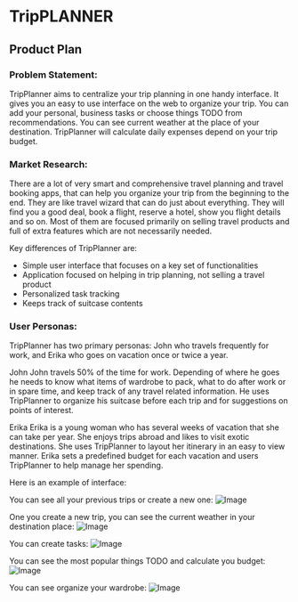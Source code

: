 # TripPLANNER
## Product Plan
### Problem Statement:
TripPlanner aims to centralize your trip planning in one handy interface. It gives you an easy to use interface on the web to organize your trip. You can add your personal, business tasks or choose things TODO from recommendations. You can see current weather at the place of your destination. TripPlanner will calculate daily expenses depend on your trip budget.

### Market Research:
There are a lot of very smart and comprehensive travel planning and travel booking apps, that can help you organize your trip from the beginning to the end. They are like travel wizard that can do just about everything. They will find you a good deal, book a flight, reserve a hotel, show you flight details and so on. Most of them are focused primarily on selling travel products and full of extra features which are not necessarily needed.

Key differences of TripPlanner are:
- Simple user interface that focuses on a key set of functionalities
- Application focused on helping in trip planning, not selling a travel product
- Personalized task tracking
- Keeps track of suitcase contents

### User Personas:
TripPlanner has two primary personas: John who travels frequently for work, and Erika who goes on vacation once or twice a year.

John
John travels 50% of the time for work. Depending of where he goes he needs to know what items of wardrobe to pack, what to do after work or in spare time, and keep track of any travel related information. He uses TripPlanner to organize his suitcase before each trip and for suggestions on points of interest.

Erika
Erika is a young woman who has several weeks of vacation that she can take per year. She enjoys trips abroad and likes to visit exotic destinations. She uses TripPlanner to layout her itinerary in an easy to view manner. Erika sets a predefined budget for each vacation and users TripPlanner to help manage her spending.

Here is an example of interface:

You can see all your previous trips or create a new one:
![Image](https://github.com/vikshab/Images/blob/master/tripplanner0.png?raw=true)

One you create a new trip, you can see the current weather in your destination place:
![Image](https://github.com/vikshab/Images/blob/master/tripplanner1.png?raw=true)

You can create tasks: ![Image](https://github.com/vikshab/Images/blob/master/tripplanner2.png?raw=true)

You can see the most popular things TODO and calculate you budget:
![Image](https://github.com/vikshab/Images/blob/master/tripplanner3.png?raw=true)

You can see organize your wardrobe:
![Image](https://github.com/vikshab/Images/blob/master/tripplanner4.png?raw=true)
